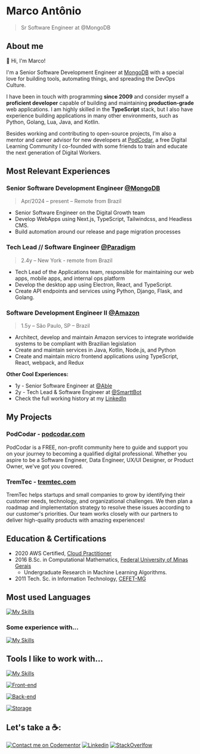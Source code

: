# Marco Antônio

> Sr Software Engineer at @MongoDB

## About me

👋 Hi, I'm Marco! 

I'm a Senior Software Development Engineer at [MongoDB](https://mongodb.com) with a special love for building tools, automating things, and spreading the DevOps Culture. 

I have been in touch with programming **since 2009** and consider myself a **proficient developer** capable of building and maintaining **production-grade** web applications. I am highly skilled in the **TypeScript** stack, but I also have experience building applications in many other environments, such as Python, Golang, Lua, Java, and Kotlin.

Besides working and contributing to open-source projects, I’m also a mentor and career advisor for new developers at [PodCodar](https://podcodar.com), a free Digital Learning Community I co-founded with some friends to train and educate the next generation of Digital Workers.

## Most Relevant Experiences

### Senior Software Development Engineer [@MongoDB](https://mongodb.com)

> Apr/2024 – present – Remote from Brazil

- Senior Software Engineer on the Digital Growth team
- Develop WebApps using Next.js, TypeScript, Tailwindcss, and Headless CMS.
- Build automation around our release and page migration processes

### Tech Lead // Software Engineer [@Paradigm](https://paradigm.co)

> 2.4y – New York - remote from Brazil

- Tech Lead of the Applications team, responsible for maintaining our web apps,
  mobile apps, and internal ops platform
- Develop the desktop app using Electron, React, and TypeScript.
- Create API endpoints and services using Python, Django, Flask, and Golang.

### Software Development Engineer II [@Amazon](https://amazon.com)

> 1.5y – São Paulo, SP – Brazil

- Architect, develop and maintain Amazon services to integrate worldwide
  systems to be compliant with Brazilian legislation
- Create and maintain services in Java, Kotlin, Node.js, and Python
- Create and maintain micro frontend applications using TypeScript, React,
  webpack, and Redux

**Other Cool Experiences:**

- 1y - Senior Software Engineer at [@Able](https://able.co)
- 2y - Tech Lead & Software Engineer at [@SmarttBot](https://smarttbot.com)
- Check the full working history at my [LinkedIn](https://linkedin.com/in/masouzajunior)

## My Projects

### PodCodar - [podcodar.com](https://podcodar.com)

PodCodar is a FREE, non-profit community here to guide and support you on your journey to becoming a qualified digital professional. Whether you aspire to be a Software Engineer, Data Engineer, UX/UI Designer, or Product Owner, we've got you covered.


### TremTec - [tremtec.com](https://tremtec.com)

TremTec helps startups and small companies to grow by identifying their customer needs, technology, and organizational challenges. We then plan a roadmap and implementation strategy to resolve these issues according to our customer's priorities. Our team works closely with our partners to deliver high-quality products with amazing experiences!


## Education & Certifications

- 2020 AWS Certified,
  [Cloud Practitioner](https://www.credly.com/badges/3e20fa2f-07c9-40aa-b486-9fbdaaef40fb?source=linked_in_profile)
- 2016 B.Sc. in Computational Mathematics,
  [Federal University of Minas Gerais](https://ufmg.br/)
  - Undergraduate Research in Machine Learning Algorithms.
- 2011 Tech. Sc. in Information Technology, [CEFET-MG](https://www.cefetmg.br/)

## Most used Languages
[![My Skills](https://skillicons.dev/icons?i=go,ts,js,py,lua)]()

### Some experience with...
[![My Skills](https://skillicons.dev/icons?i=rust,c,java,kotlin)]()

## Tools I like to work with...
[![My Skills](https://skillicons.dev/icons?i=linux,git,github,neovim,bash)]()

[![Front-end](https://skillicons.dev/icons?i=react,next,tailwind,jest,selenium)]()

[![Back-end](https://skillicons.dev/icons?i=deno,nodejs,nest,aws,terraform,ansible,docker,kubernetes)]()

[![Storage](https://skillicons.dev/icons?i=postgres,dynamodb,kafka,redis,mongo,elasticsearch)]()


## Let's take a ☕️:

[![Contact me on Codementor](https://www.codementor.io/m-badges/masjr/im-a-cm-b.svg)](https://www.codementor.io/@masjr?refer=badge)
[![Linkedin](https://skillicons.dev/icons?i=linkedin)](https://linkedin.com/in/masouzajunior)
[![StackOverlfow](https://skillicons.dev/icons?i=stackoverflow)](https://stackoverflow.com/users/7988674/marco-ant%c3%b4nio)

